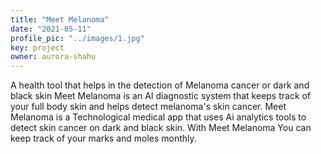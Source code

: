 ```yaml
---
title: "Meet Melanoma"
date: "2021-05-11"
profile_pic: "../images/1.jpg"
key: project
owner: aurora-shahu
---
```

A health tool that helps in the detection of Melanoma cancer or dark and black skin
Meet Melanoma is an AI diagnostic system that keeps track of your full body skin and helps detect melanoma's skin cancer.
Meet Melanoma is a Technological medical app that uses Ai analytics tools to detect skin cancer on dark and black skin. 
With Meet Melanoma You can keep track of your marks and moles monthly.